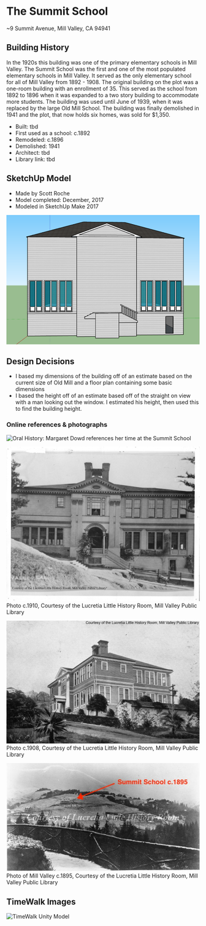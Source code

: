 # The Summit School
~9 Summit Avenue, Mill Valley, CA 94941

## Building History

In the 1920s this building was one of the primary elementary schools in Mill Valley. The Summit School was the first and one of the most populated elementary schools in Mill Valley. It served as the only elementary school for all of Mill Valley from 1892 - 1908. The original building on the plot was a one-room building with an enrollment of 35. This served as the school from 1892 to 1896 when it was expanded to a two story building to accommodate more students. The building was used until June of 1939, when it was replaced by the large Old Mill School. The building was finally demolished in 1941 and the plot, that now holds six homes, was sold for $1,350.

- Built: tbd
- First used as a school: c.1892
- Remodeled: c.1896
- Demolished: 1941
- Architect: tbd
- Library link: tbd

## SketchUp Model

- Made by Scott Roche
- Model completed: December, 2017
- Modeled in SketchUp Make 2017

![SketchUp Make 2017 model screenshot](summit-school-1920.jpg)

## Design Decisions
- I based my dimensions of the building off of an estimate based on the current size of Old Mill and a floor plan containing some basic dimensions
- I based the height off of an estimate based off of the straight on view with a man looking out the window. I estimated his height, then used this to find the building height.

### Online references & photographs
![Oral History: Margaret Dowd](http://millvalley.pastperfectonline.com/archive/22CF0E22-06CE-4FFC-AE9F-219091428009) references her time at the Summit School

![Photo c.1910](summit-school-c1910-MVU1390.jpg) Photo c.1910, Courtesy of the Lucretia Little History Room, Mill Valley Public Library 

![Photo c.1908](summit-school-c1908-MVN1482.jpg)Photo c.1908, Courtesy of the Lucretia Little History Room, Mill Valley Public Library 

![Image from 1895](summit-school-mvu3077.jpg) Photo of Mill Valley c.1895, Courtesy of the Lucretia Little History Room, Mill Valley Public Library 

## TimeWalk Images
![TimeWalk Unity Model](tbd)
